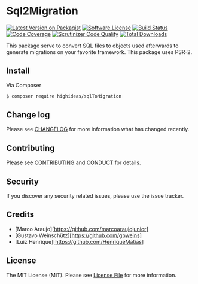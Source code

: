 # Sql2Migration

[![Latest Version on Packagist][ico-version]][link-packagist]
[![Software License][ico-license]](LICENSE.md)
[![Build Status](https://travis-ci.org/highideas/sqlToMigration.svg?branch=master)](https://travis-ci.org/highideas/sqlToMigration)
[![Code Coverage](https://scrutinizer-ci.com/g/highideas/sqlToMigration/badges/coverage.png?b=master)](https://scrutinizer-ci.com/g/highideas/sqlToMigration/?branch=master)
[![Scrutinizer Code Quality](https://scrutinizer-ci.com/g/highideas/sqlToMigration/badges/quality-score.png?b=master)](https://scrutinizer-ci.com/g/highideas/sqlToMigration/?branch=master)
[![Total Downloads][ico-downloads]][link-downloads]

This package serve to convert SQL files to objects used afterwards to generate 
migrations on your favorite framework.
This package uses PSR-2.

## Install

Via Composer

``` bash
$ composer require highideas/sqlToMigration
```

## Change log

Please see [CHANGELOG](CHANGELOG.md) for more information what has changed recently.

## Contributing

Please see [CONTRIBUTING](CONTRIBUTING.md) and [CONDUCT](CONDUCT.md) for details.

## Security

If you discover any security related issues, please use the issue tracker.

## Credits

- [Marco Araujo][https://github.com/marcoaraujojunior]
- [Gustavo Weinschütz][https://github.com/gpweins]
- [Luiz Henrique][https://github.com/HenriqueMatias]

## License

The MIT License (MIT). Please see [License File](LICENSE.md) for more information.

[ico-version]: https://img.shields.io/packagist/v/league/:package_name.svg?style=flat-square
[ico-license]: https://img.shields.io/badge/license-MIT-brightgreen.svg?style=flat-square
[ico-travis]: https://img.shields.io/travis/thephpleague/:package_name/master.svg?style=flat-square
[ico-scrutinizer]: https://img.shields.io/scrutinizer/coverage/g/thephpleague/:package_name.svg?style=flat-square
[ico-code-quality]: https://img.shields.io/scrutinizer/g/thephpleague/:package_name.svg?style=flat-square
[ico-downloads]: https://img.shields.io/packagist/dt/league/:package_name.svg?style=flat-square

[link-packagist]: https://packagist.org/packages/league/:package_name
[link-travis]: https://travis-ci.org/thephpleague/:package_name
[link-scrutinizer]: https://scrutinizer-ci.com/g/thephpleague/:package_name/code-structure
[link-code-quality]: https://scrutinizer-ci.com/g/thephpleague/:package_name
[link-downloads]: https://packagist.org/packages/league/:package_name
[link-author]: https://github.com/:author_username
[link-contributors]: ../../contributors
